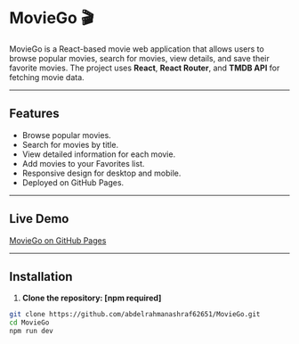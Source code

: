 # MovieGo 🎬

MovieGo is a React-based movie web application that allows users to browse popular movies, search for movies, view details, and save their favorite movies. The project uses **React**, **React Router**, and **TMDB API** for fetching movie data.

---

## Features

- Browse popular movies.
- Search for movies by title.
- View detailed information for each movie.
- Add movies to your Favorites list.
- Responsive design for desktop and mobile.
- Deployed on GitHub Pages.

---

## Live Demo

[MovieGo on GitHub Pages](https://abdelrahmanashraf62651.github.io/movie-go/#/movie-go/)

---

## Installation

1. **Clone the repository: [npm required]**

```bash
git clone https://github.com/abdelrahmanashraf62651/MovieGo.git
cd MovieGo
npm run dev
```
